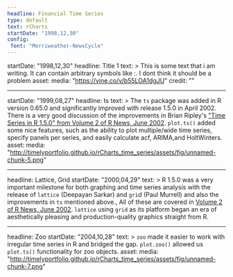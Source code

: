 ```yaml
---
headline: Financial Time Series
type: default
text: rCharts
startDate: "1998,12,30"
config:
 font: "Merriweather-NewsCycle" 
--- 
```


startDate: "1998,12,30"
headline: Title 1
text: >
  This is some text that i am writing. It can contain arbitrary symbols like :. I dont think it should be a problem
asset:
  media: "https://vine.co/v/b55LOA1dgJU"
  credit: ""

--- 

startDate: "1999,08,27"
headline: ts
text: >
  The `ts` package was added in R version 0.65.0 and significantly improved with release 1.5.0 in April 2002.  There is a very good discussion of the improvements in Brian Ripley's ["Time Series in R 1.5.0" from Volume 2 of R News, June 2002](http://cran.r-project.org/doc/Rnews/Rnews_2002-2.pdf).  `plot.ts()` added some nice features, such as the ability to plot multiple/wide time series, specify panels per series, and easily calculate acf, ARIMA,and HoltWinters.
asset:
  media: "http://timelyportfolio.github.io/rCharts_time_series/assets/fig/unnamed-chunk-5.png"
  
---

headline: Lattice, Grid
startDate: "2000,04,29"
text: >
  R 1.5.0 was a very important milestone for both graphing and time series analysis with the release of `lattice` (Deepayan Sarkar) and `gri`d (Paul Murrell) and also the improvements in `ts` mentioned above., All of these are covered in [Volume 2 of R News, June 2002](http://cran.r-project.org/doc/Rnews/Rnews_2002-2.pdf).  `lattice` using `grid` as its platform began an era of aesthetically pleasing and production-quality graphics straight from R.  
  
---

headline: Zoo
startDate: "2004,10,28"
text: >
  `zoo` made it easier to work with irregular time series in R and bridged the gap. `plot.zoo()` allowed us `plot.ts()` functionality for zoo objects.
asset:
  media: "http://timelyportfolio.github.io/rCharts_time_series/assets/fig/unnamed-chunk-7.png"
